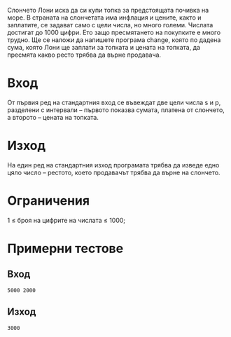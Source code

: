 Слончето Лони иска да си купи топка за предстоящата почивка на море. В страната на слончетата има инфлация и цените, както и заплатите, се задават само с цели числа, но много големи. Числата достигат до 1000 цифри. Ето защо пресмятането на покупките е много трудно. Ще се наложи да напишете програма change, която по дадена сума, която Лони ще заплати за топката и цената на топката, да пресмята какво ресто трябва да върне продавача.

# Вход
От първия ред на стандартния вход се въвеждат две цели числа s и p, разделени с интервали – първото показва сумата, платена от слончето, а второто – цената на топката.

# Изход
На един ред на стандартния изход програмата трябва да изведе едно цяло число – рестото, което продавачът трябва да върне на слончето.

# Ограничения
1 ≤ броя на цифрите на числата ≤ 1000;

# Примерни тестове
## Вход
```
5000 2000
```
## Изход
```
3000
```
